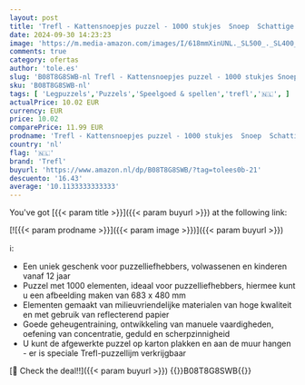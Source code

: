 ```yaml
---
layout: post
title: 'Trefl - Kattensnoepjes puzzel - 1000 stukjes  Snoep  Schattige Katten  Voor Kattenliefhebbers  Legpuzzel  Creatief Spelen  Cadeau  Plezier  Klassieke Puzzels voor Volwassenen en Kinderen vanaf 12 jaar'
date: 2024-09-30 14:23:23
image: 'https://m.media-amazon.com/images/I/618mmXinUNL._SL500_._SL400_.jpg'
comments: true
category: ofertas
author: 'tole.es'
slug: 'B08T8G8SWB-nl Trefl - Kattensnoepjes puzzel - 1000 stukjes Snoep...'
sku: 'B08T8G8SWB-nl'
tags: [ 'Legpuzzels','Puzzels','Speelgoed & spellen','trefl','🇳🇱', ]
actualPrice: 10.02 EUR
currency: EUR
price: 10.02
comparePrice: 11.99 EUR
prodname: 'Trefl - Kattensnoepjes puzzel - 1000 stukjes  Snoep  Schattige Katten  Voor Kattenliefhebbers  Legpuzzel  Creatief Spelen  Cadeau  Plezier  Klassieke Puzzels voor Volwassenen en Kinderen vanaf 12 jaar'
country: 'nl'
flag: '🇳🇱'
brand: 'Trefl'
buyurl: 'https://www.amazon.nl/dp/B08T8G8SWB/?tag=tolees0b-21'
descuento: '16.43'
average: '10.1133333333333'
---
```


You've got [{{< param title >}}]({{< param buyurl >}}) at the following link:

[![{{< param prodname >}}]({{< param image >}})]({{< param buyurl >}})

ℹ️:

- Een uniek geschenk voor puzzelliefhebbers, volwassenen en kinderen vanaf 12 jaar
- Puzzel met 1000 elementen, ideaal voor puzzelliefhebbers, hiermee kunt u een afbeelding maken van 683 x 480 mm
- Elementen gemaakt van milieuvriendelijke materialen van hoge kwaliteit en met gebruik van reflecterend papier
- Goede geheugentraining, ontwikkeling van manuele vaardigheden, oefening van concentratie, geduld en scherpzinnigheid
- U kunt de afgewerkte puzzel op karton plakken en aan de muur hangen - er is speciale Trefl-puzzellijm verkrijgbaar

[🛒 Check the deal!!]({{< param buyurl >}})
{{<world>}}B08T8G8SWB{{</world>}}
